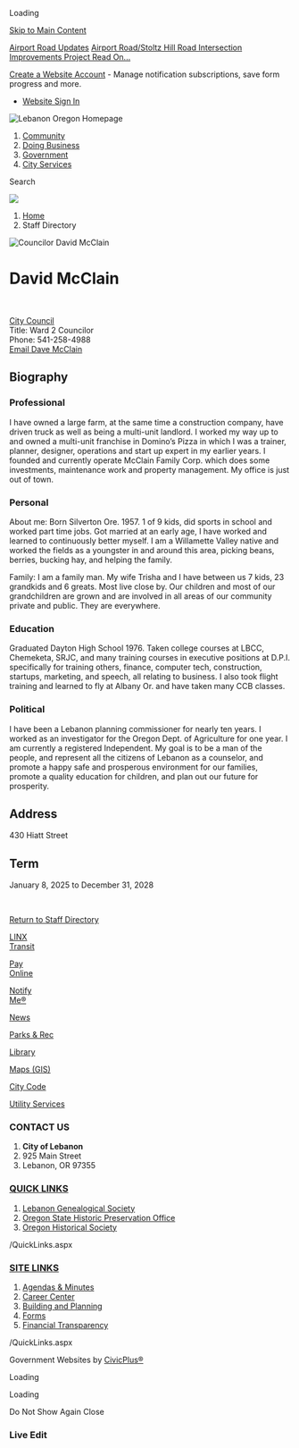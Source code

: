 Loading

[Skip to Main Content](https://www.lebanonoregon.gov/directory.aspx?eid=55%2F)

[Airport Road Updates](https://www.lebanonoregon.gov/AlertCenter.aspx) [Airport Road/Stoltz Hill Road Intersection Improvements Project Read On...](https://www.lebanonoregon.gov/625/Airport-RoadStoltz-Hill-Road-Intersectio)

[Create a Website Account](https://www.lebanonoregon.gov/MyAccount/ProfileCreate) - Manage notification subscriptions, save form progress and more.   

- [Website Sign In](https://www.lebanonoregon.gov/MyAccount)

![Lebanon Oregon Homepage](https://www.lebanonoregon.gov/ImageRepository/Document?documentID=712)

1. [Community](https://www.lebanonoregon.gov/31/Community)
2. [Doing Business](https://www.lebanonoregon.gov/35/Doing-Business)
3. [Government](https://www.lebanonoregon.gov/27/Government)
4. [City Services](https://www.lebanonoregon.gov/9/City-Services)

Search

![](https://www.lebanonoregon.gov/ImageRepository/Document?documentID=655)

1. [Home](https://www.lebanonoregon.gov)
2. Staff Directory

![Councilor David McClain](https://www.lebanonoregon.gov/ImageRepository/Document?documentID=2008 "Councilor David McClain")

# David McClain

 

[City Council](https://www.lebanonoregon.gov/Directory.aspx?DID=36)  
Title: Ward 2 Councilor  
Phone: 541-258-4988  
[Email Dave McClain](mailto:david.mcclain@lebanonoregon.gov)

## Biography

### Professional

I have owned a large farm, at the same time a construction company, have driven truck as well as being a multi-unit landlord. I worked my way up to and owned a multi-unit franchise in Domino’s Pizza in which I was a trainer, planner, designer, operations and start up expert in my earlier years. I founded and currently operate McClain Family Corp. which does some investments, maintenance work and property management. My office is just out of town. 

### Personal

About me: Born Silverton Ore. 1957. 1 of 9 kids, did sports in school and worked part time jobs. Got married at an early age, I have worked and learned to continuously better myself. I am a Willamette Valley native and worked the fields as a youngster in and around this area, picking beans, berries, bucking hay, and helping the family.

Family: I am a family man. My wife Trisha and I have between us 7 kids, 23 grandkids and 6 greats. Most live close by. Our children and most of our grandchildren are grown and are involved in all areas of our community private and public. They are everywhere.

### Education

Graduated Dayton High School 1976. Taken college courses at LBCC, Chemeketa, SRJC, and many training courses in executive positions at D.P.I. specifically for training others, finance, computer tech, construction, startups, marketing, and speech, all relating to business. I also took flight training and learned to fly at Albany Or. and have taken many CCB classes.

### Political

I have been a Lebanon planning commissioner for nearly ten years. I worked as an investigator for the Oregon Dept. of Agriculture for one year. I am currently a registered Independent. My goal is to be a man of the people, and represent all the citizens of Lebanon as a counselor, and promote a happy safe and prosperous environment for our families, promote a quality education for children, and plan out our future for prosperity. 

## Address

430 Hiatt Street

## Term

January 8, 2025 to December 31, 2028

 

[Return to Staff Directory](https://www.lebanonoregon.gov/Directory.aspx)

[LINX  
Transit](https://www.lebanonoregon.gov/415/Transportation)

[Pay  
Online](https://www.lebanonoregon.gov/430/Payment-Center)

[Notify  
Me®](https://www.lebanonoregon.gov/list.aspx)

[News](https://www.lebanonoregon.gov/civicalerts.aspx)

[Parks &amp; Rec](https://www.lebanonoregon.gov/371/Parks-Recreation)

[Library](https://www.lebanonoregon.gov/233/Library)

[Maps (GIS)](https://www.lebanonoregon.gov/243/Geographic-Information-System-GIS)

[City Code](https://library.municode.com/or/lebanon/codes/code_of_ordinances)

[Utility Services](https://www.lebanonoregon.gov/302/Utility-Services)

### CONTACT US

1. **City of Lebanon**
2. 925 Main Street
3. Lebanon, OR 97355

### [QUICK LINKS](https://www.lebanonoregon.gov/QuickLinks.aspx?CID=22)

1. [Lebanon Genealogical Society](https://www.usgennet.org/usa/or/town/lebanon)
2. [Oregon State Historic Preservation Office](https://www.oregon.gov/OPRD/HCD/SHPO/pages/index.aspx)
3. [Oregon Historical Society](https://www.ohs.org)

/QuickLinks.aspx

### [SITE LINKS](https://www.lebanonoregon.gov/QuickLinks.aspx?CID=17)

1. [Agendas &amp; Minutes](https://www.lebanonoregon.gov/496/Agendas-Minutes)
2. [Career Center](https://workforcenow.adp.com/mascsr/default/mdf/recruitment/recruitment.html?cid=caf6b2e0-d183-4999-9b27-498d14240864&ccId=19000101_000001&lang=en_US)
3. [Building and Planning](https://www.lebanonoregon.gov/339/Building-Inspection)
4. [Forms](https://www.lebanonoregon.gov/458/Forms-Applications)
5. [Financial Transparency](https://cleargov.com/oregon/linn/city/lebanon)

/QuickLinks.aspx

Government Websites by [CivicPlus®](https://connect.civicplus.com/referral)

Loading

Loading

Do Not Show Again Close

### Live Edit